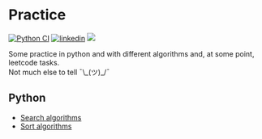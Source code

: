 # Practice

[![Python CI](https://github.com/victorvorobev/algo_practice/actions/workflows/python-check.yaml/badge.svg?branch=master)](https://github.com/victorvorobev/algo_practice/actions/workflows/python-check.yaml)
[![linkedin](https://img.shields.io/badge/LinkedIn-0077B5?&logo=linkedin&logoColor=white)](https://www.linkedin.com/in/mr-viktor-vorobev/)
[![](https://img.shields.io/badge/My%20CV-00A98F?logo=googledrive&logoColor=white)](https://drive.google.com/file/d/1e45Z14JU7wt4H0zuaQfNd0Xz4Yu0q1h-/view?usp=share_link)

Some practice in python and with different algorithms and, at some point, leetcode tasks.  
Not much else to tell ¯\\\_(ツ)\_/¯

## Python

- [Search algorithms](https://github.com/viktorvorobev/algo_practice/blob/master/py/algo/search.py)
- [Sort algorithms](https://github.com/viktorvorobev/algo_practice/blob/master/py/algo/sort.py)

